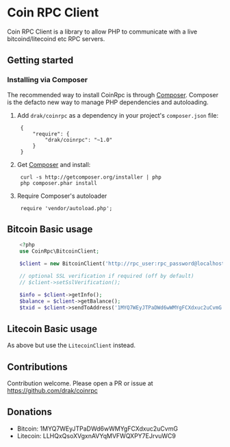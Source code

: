 Coin RPC Client
===============

Coin RPC Client is a library to allow PHP to communicate with a live
bitcoind/litecoind etc RPC servers.

Getting started
---------------

### Installing via Composer

The recommended way to install CoinRpc is through [Composer](http://getcomposer.org).
Composer is the defacto new way to manage PHP dependencies and autoloading.

1. Add ``drak/coinrpc`` as a dependency in your project's ``composer.json`` file:

        {
            "require": {
                "drak/coinrpc": "~1.0"
            }
        }

2. Get [Composer](http://getcomposer.org) and install:

        curl -s http://getcomposer.org/installer | php
        php composer.phar install

3. Require Composer's autoloader

        require 'vendor/autoload.php';

Bitcoin Basic usage
-------------------

```php
    <?php
    use CoinRpc\BitcoinClient;

    $client = new BitcoinClient('http://rpc_user:rpc_password@localhost:8332');

    // optional SSL verification if required (off by default)
    // $client->setSslVerification();

    $info = $client->getInfo();
    $balance = $client->getBalance();
    $txid = $client->sendToAddress('1MYQ7WEyJTPaDWd6wWMYgFCXdxuc2uCvmG', (float) 0.1);
```

Litecoin Basic usage
--------------------

As above but use the `LitecoinClient` instead.

Contributions
-------------

Contribution welcome. Please open a PR or issue at https://github.com/drak/coinrpc

Donations
---------

  - Bitcoin:  1MYQ7WEyJTPaDWd6wWMYgFCXdxuc2uCvmG
  - Litecoin: LLHQxQsoXVgxnAVYqMVFWQXPY7EJrvuWC9
